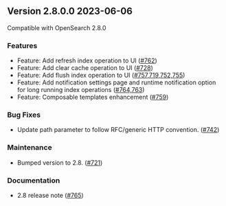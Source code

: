 ## Version 2.8.0.0 2023-06-06

Compatible with OpenSearch 2.8.0

### Features
* Feature: Add refresh index operation to UI  ([#762](https://github.com/opensearch-project/index-management-dashboards-plugin/pull/762))
* Feature: Add clear cache operation to UI  ([#728](https://github.com/opensearch-project/index-management-dashboards-plugin/pull/728))
* Feature: Add flush index operation to UI  ([#757,719,752,755](https://github.com/opensearch-project/index-management-dashboards-plugin/pull/757))
* Feature: Add notification settings page and runtime notification option for long running index operations  ([#764,763](https://github.com/opensearch-project/index-management-dashboards-plugin/pull/764))
* Feature: Composable templates enhancement  ([#759](https://github.com/opensearch-project/index-management-dashboards-plugin/pull/759))

### Bug Fixes
* Update path parameter to follow RFC/generic HTTP convention. ([#742](https://github.com/opensearch-project/index-management-dashboards-plugin/pull/742))

### Maintenance
* Bumped version to 2.8. ([#721](https://github.com/opensearch-project/index-management-dashboards-plugin/pull/721))

### Documentation
* 2.8 release note ([#765](https://github.com/opensearch-project/index-management-dashboards-plugin/pull/765))

